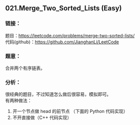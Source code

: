## 021.Merge_Two_Sorted_Lists (Easy)

### **链接**：
题目：https://leetcode.com/problems/merge-two-sorted-lists/  
代码(github)：https://github.com/JianghanLi/LeetCode

### **题意**：
合并两个有序链表。

### **分析**：
很经典的题目，不过知道怎么做后很容易，模拟即可。  
有两种做法：  
1. 开一个节点做 head 的前节点 （下面的 Python 代码实现）  
2. 不开直接做（C++ 代码实现）

